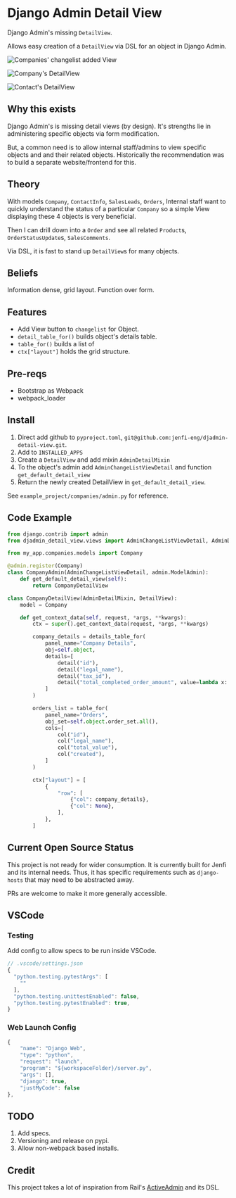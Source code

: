 # Django Admin Detail View

Django Admin's missing `DetailView`.

Allows easy creation of a `DetailView` via DSL for an object in Django Admin.

![Companies' changelist added View](images/changelist.png)

![Company's DetailView](images/detail_view_company.png)

![Contact's DetailView](images/detail_view_contact.png)

## Why this exists

Django Admin's is missing detail views (by design). It's strengths lie in administering specific objects via form modification.

But, a common need is to allow internal staff/admins to view specific objects and and their related objects. Historically the recommendation was to build a separate website/frontend for this.

## Theory

With models `Company`, `ContactInfo`, `SalesLeads`, `Orders`, Internal staff want to quickly understand the status of a particular `Company` so a simple View displaying these 4 objects is very beneficial.

Then I can drill down into a `Order` and see all related `Product`s, `OrderStatusUpdate`s, `SalesComments`.

Via DSL, it is fast to stand up `DetailView`s for many objects.

## Beliefs

Information dense, grid layout. Function over form.

## Features

- Add View button to `changelist` for Object.
- `detail_table_for()` builds object's details table.
- `table_for()` builds a list of
- `ctx["layout"]` holds the grid structure.

## Pre-reqs

- Bootstrap as Webpack
- webpack_loader

## Install

1. Direct add github to `pyproject.toml`, `git@github.com:jenfi-eng/djadmin-detail-view.git`.
1. Add to `INSTALLED_APPS`
1. Create a `DetailView` and add mixin `AdminDetailMixin`
1. To the object's admin add `AdminChangeListViewDetail` and function `get_default_detail_view`
1. Return the newly created DetailView in `get_default_detail_view`.

See `example_project/companies/admin.py` for reference.

## Code Example

```python
from django.contrib import admin
from djadmin_detail_view.views import AdminChangeListViewDetail, AdminDetailMixin

from my_app.companies.models import Company

@admin.register(Company)
class CompanyAdmin(AdminChangeListViewDetail, admin.ModelAdmin):
    def get_default_detail_view(self):
        return CompanyDetailView

class CompanyDetailView(AdminDetailMixin, DetailView):
    model = Company

    def get_context_data(self, request, *args, **kwargs):
        ctx = super().get_context_data(request, *args, **kwargs)

        company_details = details_table_for(
            panel_name="Company Details",
            obj=self.object,
            details=[
                detail("id"),
                detail("legal_name"),
                detail("tax_id"),
                detail("total_completed_order_amount", value=lambda x: x.total_order_value()),
            ]
        )

        orders_list = table_for(
            panel_name="Orders",
            obj_set=self.object.order_set.all(),
            cols=[
                col("id"),
                col("legal_name"),
                col("total_value"),
                col("created"),
            ]
        )

        ctx["layout"] = [
            {
                "row": [
                    {"col": company_details},
                    {"col": None},
                ],
            },
        ]
```

## Current Open Source Status

This project is not ready for wider consumption. It is currently built for Jenfi and its internal needs. Thus, it has specific requirements such as `django-hosts` that may need to be abstracted away.

PRs are welcome to make it more generally accessible.

## VSCode

### Testing

Add config to allow specs to be run inside VSCode.

```javascript
// .vscode/settings.json
{
  "python.testing.pytestArgs": [
    ""
  ],
  "python.testing.unittestEnabled": false,
  "python.testing.pytestEnabled": true,
}

```

### Web Launch Config

```javascript
{
    "name": "Django Web",
    "type": "python",
    "request": "launch",
    "program": "${workspaceFolder}/server.py",
    "args": [],
    "django": true,
    "justMyCode": false
},
```

## TODO

1. Add specs.
1. Versioning and release on pypi.
1. Allow non-webpack based installs.

## Credit

This project takes a lot of inspiration from Rail's [ActiveAdmin](https://github.com/activeadmin/activeadmin) and its DSL.
